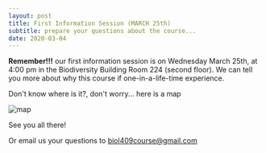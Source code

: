```yaml
---
layout: post
title: First Information Session (MARCH 25th)
subtitle: prepare your questions about the course...
date: 2020-03-04
---
```


**Remember!!!** 
our first information session is on Wednesday March 25th, at 4:00 pm in the Biodiversity Building Room 224 (second floor).
We can tell you more about why this course if one-in-a-life-time experience. 

Don't know where is it?, don't worry... here is a map 

![map](http://www.biodiversity.ubc.ca/museum/images/contactmap.jpg)


See you all there!

Or email us your questions to biol409course@gmail.com
